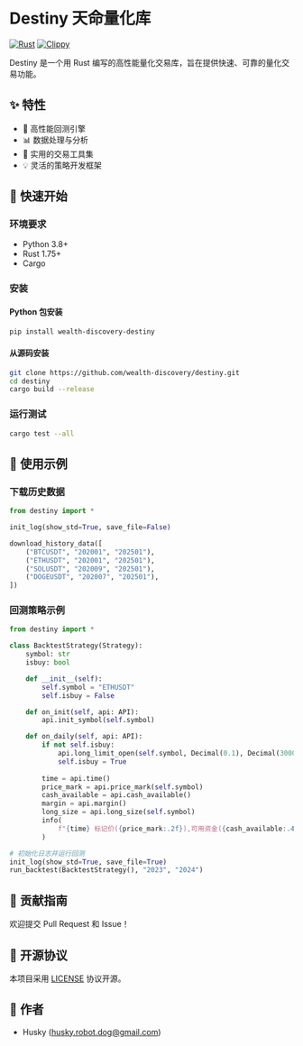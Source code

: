 # Destiny 天命量化库

[![Rust](https://github.com/wealth-discovery/destiny/actions/workflows/rust-test-check.yml/badge.svg)](https://github.com/wealth-discovery/destiny/actions/workflows/rust-test-check.yml)
[![Clippy](https://github.com/wealth-discovery/destiny/actions/workflows/rust-clippy-check.yml/badge.svg)](https://github.com/wealth-discovery/destiny/actions/workflows/rust-clippy-check.yml)

Destiny 是一个用 Rust 编写的高性能量化交易库，旨在提供快速、可靠的量化交易功能。

## ✨ 特性

- 🚀 高性能回测引擎
- 📊 数据处理与分析
- 🔧 实用的交易工具集
- 💡 灵活的策略开发框架

## 🚀 快速开始

### 环境要求

- Python 3.8+
- Rust 1.75+
- Cargo

### 安装

#### Python 包安装

```bash
pip install wealth-discovery-destiny
```

#### 从源码安装

```bash
git clone https://github.com/wealth-discovery/destiny.git
cd destiny
cargo build --release
```

### 运行测试

```bash
cargo test --all
```

## 📖 使用示例

### 下载历史数据

```python
from destiny import *

init_log(show_std=True, save_file=False)

download_history_data([
    ("BTCUSDT", "202001", "202501"),
    ("ETHUSDT", "202001", "202501"),
    ("SOLUSDT", "202009", "202501"),
    ("DOGEUSDT", "202007", "202501"),
])
```

### 回测策略示例

```python
from destiny import *

class BacktestStrategy(Strategy):
    symbol: str
    isbuy: bool

    def __init__(self):
        self.symbol = "ETHUSDT"
        self.isbuy = False

    def on_init(self, api: API):
        api.init_symbol(self.symbol)

    def on_daily(self, api: API):
        if not self.isbuy:
            api.long_limit_open(self.symbol, Decimal(0.1), Decimal(3000))
            self.isbuy = True
        
        time = api.time()
        price_mark = api.price_mark(self.symbol)
        cash_available = api.cash_available()
        margin = api.margin()
        long_size = api.long_size(self.symbol)
        info(
            f"{time} 标记价({price_mark:.2f}),可用资金({cash_available:.4f}),保证金({margin:.4f}),多仓({long_size:.4f})"
        )

# 初始化日志并运行回测
init_log(show_std=True, save_file=True)
run_backtest(BacktestStrategy(), "2023", "2024")
```

## 🤝 贡献指南

欢迎提交 Pull Request 和 Issue！

## 📄 开源协议

本项目采用 [LICENSE](LICENSE) 协议开源。

## 👥 作者

- Husky (<husky.robot.dog@gmail.com>)
